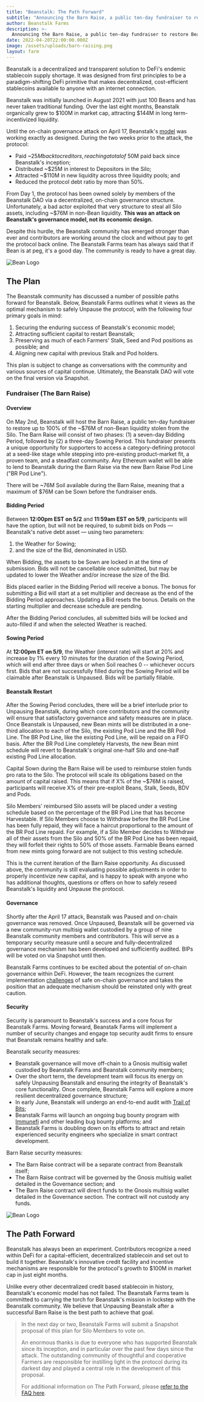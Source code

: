 ```yaml
---
title: "Beanstalk: The Path Forward"
subtitle: "Announcing the Barn Raise, a public ten-day fundraiser to restore Beanstalk."
author: Beanstalk Farms
description: >-
  Announcing the Barn Raise, a public ten-day fundraiser to restore Beanstalk.
date: 2022-04-20T22:00:00.000Z
image: /assets/uploads/barn-raising.png
layout: farm
---
```


Beanstalk is a decentralized and transparent solution to DeFi's endemic stablecoin supply shortage. It was designed from first principles to be a paradigm-shifting DeFi primitive that makes decentralized, cost-efficient stablecoins available to anyone with an internet connection.

Beanstalk was initially launched in August 2021 with just 100 Beans and has never taken traditional funding. Over the last eight months, Beanstalk organically grew to $100M in market cap, attracting $144M in long term-incentivized liquidity.

Until the on-chain governance attack on April 17, Beanstalk's [model](https://bean.money/docs/beanstalk.pdf) was working exactly as designed. During the two weeks prior to the attack, the protocol:

-   Paid ~$25M back to creditors, reaching a total of ~$50M paid back since Beanstalk's inception;
-   Distributed ~$25M in interest to Depositors in the Silo;
-   Attracted ~$110M in new liquidity across three liquidity pools; and
-   Reduced the protocol debt ratio by more than 50%.

From Day 1, the protocol has been owned solely by members of the Beanstalk DAO via a decentralized, on-chain governance structure. Unfortunately, a bad actor exploited that very structure to steal all Silo assets, including ~$76M in non-Bean liquidity. **This was an attack on Beanstalk's governance model, not its economic design.**

Despite this hurdle, the Beanstalk community has emerged stronger than ever and contributors are working around the clock and without pay to get the protocol back online. The Beanstalk Farms team has always said that if Bean is at peg, it's a good day. The community is ready to have a great day.

![Bean Logo](/assets/uploads/bean-logo-128.png)

## The Plan

The Beanstalk community has discussed a number of possible paths forward for Beanstalk. Below, Beanstalk Farms outlines what it views as the optimal mechanism to safely Unpause the protocol, with the following four primary goals in mind:

1.  Securing the enduring success of Beanstalk's economic model;
2.  Attracting sufficient capital to restart Beanstalk;
3.  Preserving as much of each Farmers' Stalk, Seed and Pod positions as possible; and
4.  Aligning new capital with previous Stalk and Pod holders.

This plan is subject to change as conversations with the community and various sources of capital continue. Ultimately, the Beanstalk DAO will vote on the final version via Snapshot.

### Fundraiser (The Barn Raise)

#### Overview

On May 2nd, Beanstalk will host the Barn Raise, a public ten-day fundraiser to restore up to 100% of the ~$76M of non-Bean liquidity stolen from the Silo. The Barn Raise will consist of two phases: (1) a seven-day Bidding Period, followed by (2) a three-day Sowing Period. This fundraiser presents a unique opportunity for supporters to access a category-defining protocol at a seed-like stage while stepping into pre-existing product-market fit, a proven team, and a steadfast community. Any Ethereum wallet will be able to lend to Beanstalk during the Barn Raise via the new Barn Raise Pod Line ("BR Pod Line").

There will be ~76M Soil available during the Barn Raise, meaning that a maximum of $76M can be Sown before the fundraiser ends.

#### Bidding Period

Between **12:00pm EST on 5/2** and **11:59am EST on 5/9**, participants will have the option, but will not be required, to submit bids on Pods — Beanstalk's native debt asset — using two parameters:

1.  the Weather for Sowing; 
2.  and the size of the Bid, denominated in USD.

When Bidding, the assets to be Sown are locked in at the time of submission. Bids will not be cancellable once submitted, but may be updated to lower the Weather and/or increase the size of the Bid.

Bids placed earlier in the Bidding Period will receive a bonus. The bonus for submitting a Bid will start at a set multiplier and decrease as the end of the Bidding Period approaches. Updating a Bid resets the bonus. Details on the starting multiplier and decrease schedule are pending.

After the Bidding Period concludes, all submitted bids will be locked and auto-filled if and when the selected Weather is reached.

#### Sowing Period

At **12:00pm ET on 5/9**, the Weather (interest rate) will start at 20% and increase by 1% every 10 minutes for the duration of the Sowing Period, which will end after three days or when Soil reaches 0 -- whichever occurs first. Bids that are not successfully filled during the Sowing Period will be claimable after Beanstalk is Unpaused. Bids will be partially fillable.

#### Beanstalk Restart

After the Sowing Period concludes, there will be a brief interlude prior to Unpausing Beanstalk, during which core contributors and the community will ensure that satisfactory governance and safety measures are in place. Once Beanstalk is Unpaused, new Bean mints will be distributed in a one-third allocation to each of the Silo, the existing Pod Line and the BR Pod Line. The BR Pod Line, like the existing Pod Line, will be repaid on a FIFO basis. After the BR Pod Line completely Harvests, the new Bean mint schedule will revert to Beanstalk's original one-half Silo and one-half existing Pod Line allocation.

Capital Sown during the Barn Raise will be used to reimburse stolen funds pro rata to the Silo. The protocol will scale its obligations based on the amount of capital raised. This means that if X% of the ~$76M is raised, participants will receive X% of their pre-exploit Beans, Stalk, Seeds, BDV and Pods.

Silo Members' reimbursed Silo assets will be placed under a vesting schedule based on the percentage of the BR Pod Line that has become Harvestable. If Silo Members choose to Withdraw before the BR Pod Line has been fully repaid, they will face a haircut proportional to the amount of the BR Pod Line repaid. For example, if a Silo Member decides to Withdraw all of their assets from the Silo and 50% of the BR Pod Line has been repaid, they will forfeit their rights to 50% of those assets. Farmable Beans earned from new mints going forward are not subject to this vesting schedule.

This is the current iteration of the Barn Raise opportunity. As discussed above, the community is still evaluating possible adjustments in order to properly incentivize new capital, and is happy to speak with anyone who has additional thoughts, questions or offers on how to safely reseed Beanstalk's liquidity and Unpause the protocol.

#### Governance

Shortly after the April 17 attack, Beanstalk was Paused and on-chain governance was removed. Once Unpaused, Beanstalk will be governed via a new community-run multisig wallet custodied by a group of nine Beanstalk community members and contributors. This will serve as a temporary security measure until a secure and fully-decentralized governance mechanism has been developed and sufficiently audited. BIPs will be voted on via Snapshot until then.

Beanstalk Farms continues to be excited about the potential of on-chain governance within DeFi. However, the team recognizes the current implementation [challenges](https://twitter.com/VitalikButerin/status/1516248195042615311?s=20&t=I27QJXczW9mcUWLloY39CA) of safe on-chain governance and takes the position that an adequate mechanism should be reinstated only with great caution.

#### Security

Security is paramount to Beanstalk's success and a core focus for Beanstalk Farms. Moving forward, Beanstalk Farms will implement a number of security changes and engage top security audit firms to ensure that Beanstalk remains healthy and safe.

Beanstalk security measures:

-   Beanstalk governance will move off-chain to a Gnosis multisig wallet custodied by Beanstalk Farms and Beanstalk community members;
-   Over the short term, the development team will focus its energy on safely Unpausing Beanstalk and ensuring the integrity of Beanstalk's core functionality. Once complete, Beanstalk Farms will explore a more resilient decentralized governance structure;
-   In early June, Beanstalk will undergo an end-to-end audit with [Trail of Bits](https://www.trailofbits.com/);
-   Beanstalk Farms will launch an ongoing bug bounty program with [Immunefi](https://immunefi.com/) and other leading bug bounty platforms; and
-   Beanstalk Farms is doubling down on its efforts to attract and retain experienced security engineers who specialize in smart contract development.

Barn Raise security measures:
-   The Barn Raise contract will be a separate contract from Beanstalk itself;
-   The Barn Raise contract will be governed by the Gnosis multisig wallet detailed in the Governance section; and
-   The Barn Raise contract will direct funds to the Gnosis multisig wallet detailed in the Governance section. The contract will not custody any funds.

![Bean Logo](/assets/uploads/bean-logo-128.png)

## The Path Forward

Beanstalk has always been an experiment. Contributors recognize a need within DeFi for a capital-efficient, decentralized stablecoin and set out to build it together. Beanstalk's innovative credit facility and incentive mechanisms are responsible for the protocol's growth to $100M in market cap in just eight months.

Unlike every other decentralized credit based stablecoin in history, Beanstalk's economic model has not failed. The Beanstalk Farms team is committed to carrying the torch for Beanstalk's mission in lockstep with the Beanstalk community. We believe that Unpausing Beanstalk after a successful Barn Raise is the best path to achieve that goal.

> In the next day or two, Beanstalk Farms will submit a Snapshot proposal of this plan for Silo Members to vote on.
> 
> An enormous thanks is due to everyone who has supported Beanstalk since its inception, and in particular over the past few days since the attack. The outstanding community of thoughtful and cooperative Farmers are responsible for instilling light in the protocol during its darkest day and played a central role in the development of this proposal.
> 
> For additional information on The Path Forward, please [refer to the FAQ here](/blog/path-forward-faq).